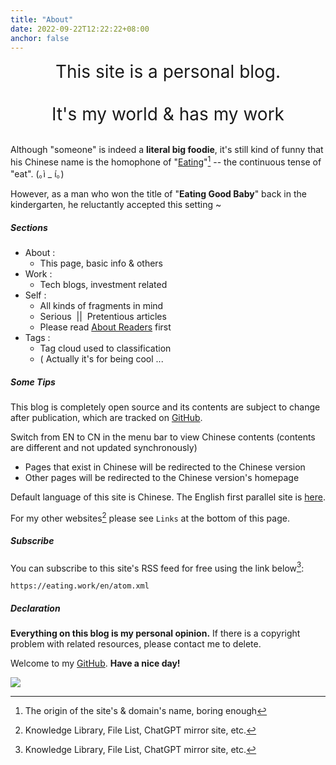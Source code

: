 ```yaml
---
title: "About"
date: 2022-09-22T12:22:22+08:00
anchor: false
---
```


<center><span style="font-size:28px">This site is a personal blog.   <br><br>It's my world & has my work</span></center>

<br>

Although "someone" is indeed a **literal big foodie**, it's still kind of funny that his Chinese name is the homophone of  "<u>Eating</u>"[^1] -- the continuous tense of "eat".  <span style="white-space: nowrap;">(｡ì _ í｡)</span>

However, as a man who won the title of "**Eating Good Baby**" back in the kindergarten, he reluctantly accepted this setting ~

##### Sections 

- About : 
	- This page, basic info & others
- Work : 
	- Tech blogs, investment related 
- Self : 
	- All kinds of fragments in mind
	- Serious &nbsp;|| &nbsp;Pretentious articles
	- Please read [About Readers](https://eating.work/en/useless/about-readers/) first
- Tags : 
	- Tag cloud used to classification
	- ( Actually it's for being cool ... 

##### Some Tips

This blog is completely open source and its contents are subject to change after publication, which are tracked on <a href="https://github.com/AlexLiu2022/blog" target="_blank">GitHub</a>.

Switch from EN to CN in the menu bar to view Chinese contents (contents are different and not updated synchronously)

- Pages that exist in Chinese  will be redirected to the Chinese version
- Other pages will be redirected to the Chinese version's homepage

Default language of this site is Chinese. The English first parallel site is <a href="https://alex.liu.xyz" target="_blank">here</a>.

For my other websites[^2] please see `Links` at the bottom of this page.

##### Subscribe 
You can subscribe to this site's RSS feed for free using the link below[^2]:

```url
https://eating.work/en/atom.xml
```

##### Declaration

**Everything on this blog is my personal opinion.** If there is a copyright problem with related resources, please contact me to delete.<br>

Welcome to my <a href="https://github.com/AlexLiu2022" target="_blank">GitHub</a>. **Have a nice day!**

![](https://cdn.jsdelivr.net/gh/AlexLiu2022/resources/img/cloud.jpg)

[^1]: The origin of the site's & domain's name, boring enough
[^2]: Knowledge Library, File List, ChatGPT mirror site, etc.
[^3]: Usually through online services such as feedly or clients such as reeder



<style>
h1{
  margin: 0 !important;
}
.post-body {
margin-top: 2.5em !important;
}
#main {
	padding-top: 88px;
}

</style>

<script>
let title = document.querySelector('h1.post-title.p-name');
title.remove();
</script>